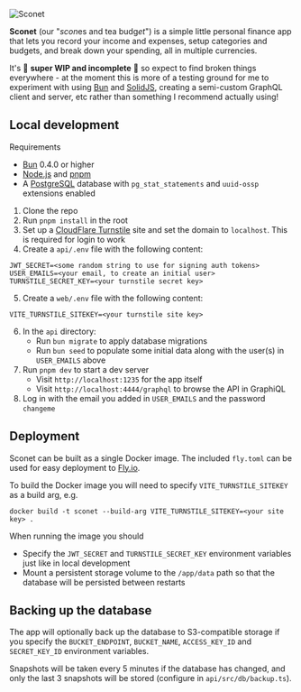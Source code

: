![Sconet](https://user-images.githubusercontent.com/1077405/211963456-00d8ccd9-f635-48e1-8a44-1ad125594481.png)

**Sconet** (our "*scon*es and tea budg*et*") is a simple little personal finance app that lets you record your income and expenses,
setup categories and budgets, and break down your spending, all in multiple currencies.

It's 🚧 **super WIP and incomplete** 🚧 so expect to find broken things everywhere - at the moment this is more of a testing ground for me to experiment with using [Bun](https://bun.sh/) and [SolidJS](https://www.solidjs.com/), creating a semi-custom GraphQL client and server, etc rather than something I recommend actually using!

## Local development

Requirements

- [Bun](https://bun.sh/) 0.4.0 or higher
- [Node.js](https://nodejs.org/en/) and [pnpm](https://pnpm.io/)
- A [PostgreSQL](https://www.postgresql.org) database with `pg_stat_statements` and `uuid-ossp` extensions enabled

1. Clone the repo
2. Run `pnpm install` in the root
3. Set up a [CloudFlare Turnstile](https://www.cloudflare.com/products/turnstile/) site and set the domain to `localhost`. This is required for login to work
4. Create a `api/.env` file with the following content:

```
JWT_SECRET=<some random string to use for signing auth tokens>
USER_EMAILS=<your email, to create an initial user>
TURNSTILE_SECRET_KEY=<your turnstile secret key>
```

5. Create a `web/.env` file with the following content:

```
VITE_TURNSTILE_SITEKEY=<your turnstile site key>
```

6. In the `api` directory:
   - Run `bun migrate` to apply database migrations
   - Run `bun seed` to populate some initial data along with the user(s) in `USER_EMAILS` above
7. Run `pnpm dev` to start a dev server
   - Visit `http://localhost:1235` for the app itself
   - Visit `http://localhost:4444/graphql` to browse the API in GraphiQL
8. Log in with the email you added in `USER_EMAILS` and the password `changeme`

## Deployment

Sconet can be built as a single Docker image. The included `fly.toml` can be used for easy deployment to [Fly.io](https://fly.io/).

To build the Docker image you will need to specify `VITE_TURNSTILE_SITEKEY` as a build arg, e.g.

```
docker build -t sconet --build-arg VITE_TURNSTILE_SITEKEY=<your site key> .
```

When running the image you should

- Specify the `JWT_SECRET` and `TURNSTILE_SECRET_KEY` environment variables just like in local development
- Mount a persistent storage volume to the `/app/data` path so that the database will be persisted between restarts

## Backing up the database

The app will optionally back up the database to S3-compatible storage if you specify the
`BUCKET_ENDPOINT`, `BUCKET_NAME`, `ACCESS_KEY_ID` and `SECRET_KEY_ID` environment variables.

Snapshots will be taken every 5 minutes if the database has changed, and only the last 3 snapshots will be stored (configure in `api/src/db/backup.ts`).
